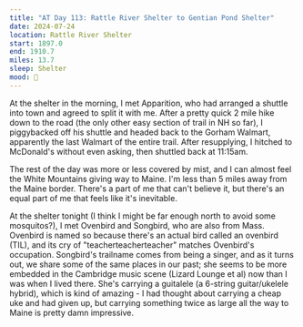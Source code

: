 ```yaml
---
title: "AT Day 113: Rattle River Shelter to Gentian Pond Shelter"
date: 2024-07-24
location: Rattle River Shelter
start: 1897.0
end: 1910.7
miles: 13.7
sleep: Shelter
mood: 🙂
---
```

At the shelter in the morning, I met Apparition, who had arranged a shuttle into town and agreed to split it with me. After a pretty quick 2 mile hike down to the road (the only other easy section of trail in NH so far), I piggybacked off his shuttle and headed back to the Gorham Walmart, apparently the last Walmart of the entire trail. After resupplying, I hitched to McDonald's without even asking, then shuttled back at 11:15am.

The rest of the day was more or less covered by mist, and I can almost feel the White Mountains giving way to Maine. I'm less than 5 miles away from the Maine border. There's a part of me that can't believe it, but there's an equal part of me that feels like it's inevitable.

At the shelter tonight (I think I might be far enough north to avoid some mosquitos?), I met Ovenbird and Songbird, who are also from Mass. Ovenbird is named so because there's an actual bird called an ovenbird (TIL), and its cry of "teacherteacherteacher" matches Ovenbird's occupation. Songbird's trailname comes from being a singer, and as it turns out, we share some of the same places in our past; she seems to be more embedded in the Cambridge music scene (Lizard Lounge et al) now than I was when I lived there. She's carrying a guitalele (a 6-string guitar/ukelele hybrid), which is kind of amazing - I had thought about carrying a cheap uke and had given up, but carrying something twice as large all the way to Maine is pretty damn impressive.
